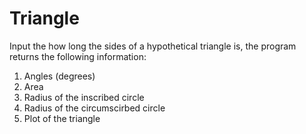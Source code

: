 # Triangle
Input the how long the sides of a hypothetical triangle is, the program returns the following information: 
1. Angles (degrees) 
2. Area
3. Radius of the inscribed circle
4. Radius of the circumscirbed circle 
5. Plot of the triangle 
